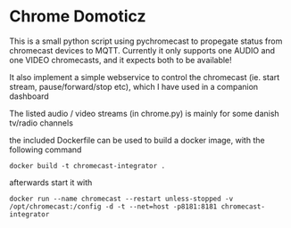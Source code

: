 # Chrome Domoticz

This is a small python script using pychromecast to propegate status from chromecast devices to MQTT. Currently it only supports one AUDIO and one VIDEO chromecasts, and it expects both to be available!

It also implement a simple webservice to control the chromecast (ie. start stream, pause/forward/stop etc), which I have used in a companion dashboard

The listed audio / video streams (in chrome.py) is mainly for some danish tv/radio channels

the included Dockerfile can be used to build a docker image, with the following command


```
docker build -t chromecast-integrator .
```

afterwards start it with 

```
docker run --name chromecast --restart unless-stopped -v /opt/chromecast:/config -d -t --net=host -p8181:8181 chromecast-integrator
```
